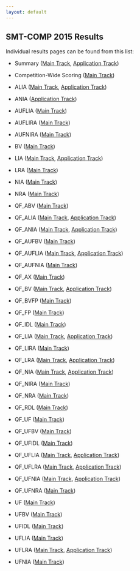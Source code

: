 ```yaml
---
layout: default
---
```


## SMT-COMP 2015 Results


Individual results pages can be found from this list:
- Summary (<a href="results/summary.html">Main Track</a>, <a href="results/app-summary.html">Application Track</a>)

- Competition-Wide Scoring
  (<a href="results/competition-main.html">Main Track</a>)

- ALIA (<a href="results/ALIA.html">Main Track</a>, <a href="results/ALIA-app.html">Application Track</a>)

- ANIA (<a href="results/ANIA-app.html">Application Track</a>) 
- AUFLIA (<a href="results/AUFLIA.html">Main Track</a>)

- AUFLIRA (<a href="results/AUFLIRA.html">Main Track</a>)

- AUFNIRA (<a href="results/AUFNIRA.html">Main Track</a>)

- BV (<a href="results/BV.html">Main Track</a>)

- LIA (<a href="results/LIA.html">Main Track</a>, <a href="results/LIA-app.html">Application Track</a>)

- LRA (<a href="results/LRA.html">Main Track</a>)
- NIA (<a href="results/NIA.html">Main Track</a>)
- NRA (<a href="results/NRA.html">Main Track</a>)
- QF_ABV (<a href="results/QF_ABV.html">Main Track</a>)

- QF_ALIA (<a href="results/QF_ALIA.html">Main Track</a>, <a href="results/QF_ALIA-app.html">Application Track</a>)

- QF_ANIA (<a href="results/QF_ANIA.html">Main Track</a>, <a href="results/QF_ANIA-app.html">Application Track</a>)

- QF_AUFBV (<a href="results/QF_AUFBV.html">Main Track</a>)

- QF_AUFLIA (<a href="results/QF_AUFLIA.html">Main Track</a>, <a href="results/QF_AUFLIA-app.html">Application Track</a>)

- QF_AUFNIA (<a href="results/QF_AUFNIA.html">Main Track</a>)

- QF_AX (<a href="results/QF_AX.html">Main Track</a>)

- QF_BV (<a href="results/QF_BV.html">Main Track</a>, <a href="results/QF_BV-app.html">Application Track</a>)

- QF_BVFP (<a href="results/QF_BVFP.html">Main Track</a>)

- QF_FP (<a href="results/QF_FP.html">Main Track</a>)

- QF_IDL (<a href="results/QF_IDL.html">Main Track</a>)

- QF_LIA (<a href="results/QF_LIA.html">Main Track</a>, <a href="results/QF_LIA-app.html">Application Track</a>)

- QF_LIRA (<a href="results/QF_LIRA.html">Main Track</a>)

- QF_LRA (<a href="results/QF_LRA.html">Main Track</a>, <a href="results/QF_LRA-app.html">Application Track</a>)

- QF_NIA (<a href="results/QF_NIA.html">Main Track</a>, <a href="results/QF_NIA-app.html">Application Track</a>)

- QF_NIRA (<a href="results/QF_NIRA.html">Main Track</a>)

- QF_NRA (<a href="results/QF_NRA.html">Main Track</a>)

- QF_RDL (<a href="results/QF_RDL.html">Main Track</a>)

- QF_UF (<a href="results/QF_UF.html">Main Track</a>)

- QF_UFBV (<a href="results/QF_UFBV.html">Main Track</a>)

- QF_UFIDL (<a href="results/QF_UFIDL.html">Main Track</a>)

- QF_UFLIA (<a href="results/QF_UFLIA.html">Main Track</a>, <a href="results/QF_UFLIA-app.html">Application Track</a>)

- QF_UFLRA (<a href="results/QF_UFLRA.html">Main Track</a>, <a href="results/QF_UFLRA-app.html">Application Track</a>)

- QF_UFNIA (<a href="results/QF_UFNIA.html">Main Track</a>, <a href="results/QF_UFNIA-app.html">Application Track</a>)

- QF_UFNRA (<a href="results/QF_UFNRA.html">Main Track</a>)

- UF (<a href="results/UF.html">Main Track</a>)

- UFBV (<a href="results/UFBV.html">Main Track</a>)

- UFIDL (<a href="results/UFIDL.html">Main Track</a>)

- UFLIA (<a href="results/UFLIA.html">Main Track</a>)

- UFLRA (<a href="results/UFLRA.html">Main Track</a>, <a href="results/UFLRA-app.html">Application Track</a>)

- UFNIA (<a href="results/UFNIA.html">Main Track</a>)






